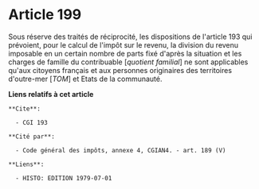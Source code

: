 # Article 199

Sous réserve des traités de réciprocité, les dispositions de l'article 193 qui prévoient, pour le calcul de l'impôt sur le
revenu, la division du revenu imposable en un certain nombre de parts fixé d'après la situation et les charges de famille du
contribuable [*quotient familial*] ne sont applicables qu'aux citoyens français et aux personnes originaires des territoires
d'outre-mer [*TOM*] et Etats de la communauté.

**Liens relatifs à cet article**

	**Cite**:

	  - CGI 193

	**Cité par**:

	  - Code général des impôts, annexe 4, CGIAN4. - art. 189 (V)

	**Liens**:

	  - HISTO: EDITION 1979-07-01
